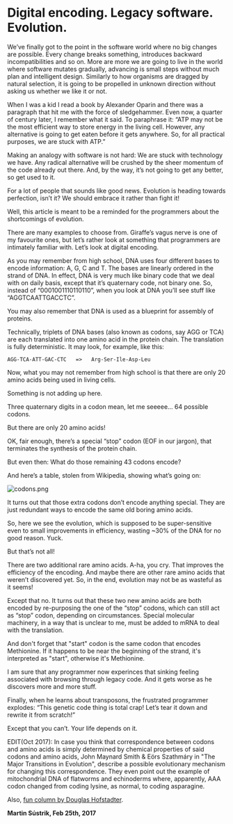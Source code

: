 # Digital encoding. Legacy software. Evolution.



We’ve finally got to the point in the software world where no big changes are possible. Every change breaks something, introduces backward incompatibilities and so on. More are more we are going to live in the world where software mutates gradually, advancing is small steps without much plan and intelligent design. Similarly to how organisms are dragged by natural selection, it is going to be propelled in unknown direction without asking us whether we like it or not.

When I was a kid I read a book by Alexander Oparin and there was a paragraph that hit me with the force of sledgehammer. Even now, a quarter of century later, I remember what it said. To paraphrase it: “ATP may not be the most efficient way to store energy in the living cell. However, any alternative is going to get eaten before it gets anywhere. So, for all practical purposes, we are stuck with ATP.”

Making an analogy with software is not hard: We are stuck with technology we have. Any radical alternative will be crushed by the sheer momentum of the code already out there. And, by the way, it’s not going to get any better, so get used to it.

For a lot of people that sounds like good news. Evolution is heading towards perfection, isn’t it? We should embrace it rather than fight it!

Well, this article is meant to be a reminded for the programmers about the shortcomings of evolution.

There are many examples to choose from. Giraffe’s vagus nerve is one of my favourite ones, but let’s rather look at something that programmers are intimately familiar with. Let’s look at digital encoding.

As you may remember from high school, DNA uses four different bases to encode information: A, G, C and T. The bases are linearly ordered in the strand of DNA. In effect, DNA is very much like binary code that we deal with on daily basis, except that it’s quaternary code, not binary one. So, instead of “0001001110110110”, when you look at DNA you’ll see stuff like “AGGTCAATTGACCTC”.

You may also remember that DNA is used as a blueprint for assembly of proteins.

Technically, triplets of DNA bases (also known as codons, say AGG or TCA) are each translated into one amino acid in the protein chain. The translation is fully deterministic. It may look, for example, like this:

    AGG-TCA-ATT-GAC-CTC   =>   Arg-Ser-Ile-Asp-Leu

Now, what you may not remember from high school is that there are only 20 amino acids being used in living cells.

Something is not adding up here.

Three quaternary digits in a codon mean, let me seeeee… 64 possible codons.

But there are only 20 amino acids!

OK, fair enough, there’s a special “stop” codon (EOF in our jargon), that terminates the synthesis of the protein chain.

But even then: What do those remaining 43 codons encode?

And here’s a table, stolen from Wikipedia, showing what’s going on:

![codons.png](http://250bpm.wdfiles.com/local--files/blog:89/codons.png)

It turns out that those extra codons don’t encode anything special. They are just redundant ways to encode the same old boring amino acids.

So, here we see the evolution, which is supposed to be super-sensitive even to small improvements in efficiency, wasting ~30% of the DNA for no good reason. Yuck.

But that’s not all!

There are two additional rare amino acids. A-ha, you cry. That improves the efficiency of the encoding. And maybe there are other rare amino acids that weren’t discovered yet. So, in the end, evolution may not be as wasteful as it seems!

Except that no. It turns out that these two new amino acids are both encoded by re-purposing the one of the “stop” codons, which can still act as “stop” codon, depending on circumstances. Special molecular machinery, in a way that is unclear to me, must be added to mRNA to deal with the translation.

And don't forget that "start" codon is the same codon that encodes Methionine. If it happens to be near the beginning of the strand, it's interpreted as "start", otherwise it's Methionine.

I am sure that any programmer now experinces that sinking feeling associated with browsing through legacy code. And it gets worse as he discovers more and more stuff.

Finally, when he learns about transposons, the frustrated programmer explodes: “This genetic code thing is total crap! Let’s tear it down and rewrite it from scratch!”

Except that you can’t. Your life depends on it.

EDIT(Oct 2017): In case you think that correspondence between codons and amino acids is simply determined by chemical properties of said codons and amino acids, John Maynard Smith & Eörs Szathmáry in "The Major Transitions in Evolution", describe a possible evolutionary mechanism for changing this correspondence. They even point out the example of mitochondrial DNA of flatworms and echinoderms where, apparently, AAA codon changed from coding lysine, as normal, to coding asparagine.

Also, [fun column by Douglas Hofstadter](http://www.cs.uml.edu/~kim/580/SA_genetic_code.pdf).

**Martin Sústrik, Feb 25th, 2017**